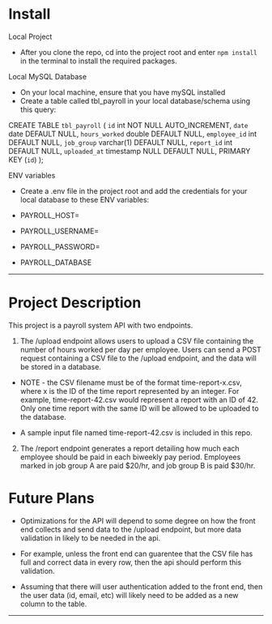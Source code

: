# Install

Local Project

- After you clone the repo, cd into the project root and enter `npm install` in the terminal to install the required packages.

Local MySQL Database

- On your local machine, ensure that you have mySQL installed
- Create a table called tbl_payroll in your local database/schema using this query:

CREATE TABLE `tbl_payroll` (
`id` int NOT NULL AUTO_INCREMENT,
`date` date DEFAULT NULL,
`hours_worked` double DEFAULT NULL,
`employee_id` int DEFAULT NULL,
`job_group` varchar(1) DEFAULT NULL,
`report_id` int DEFAULT NULL,
`uploaded_at` timestamp NULL DEFAULT NULL,
PRIMARY KEY (`id`)
);

ENV variables

- Create a .env file in the project root and add the credentials for your local database to these ENV variables:

- PAYROLL_HOST=
- PAYROLL_USERNAME=
- PAYROLL_PASSWORD=
- PAYROLL_DATABASE

---

# Project Description

This project is a payroll system API with two endpoints.

1. The /upload endpoint allows users to upload a CSV file containing the number of hours worked per day per employee. Users can send a POST request containing a CSV file to the /upload endpoint, and the data will be stored in a database.

- NOTE - the CSV filename must be of the format time-report-x.csv, where x is the ID of the time report represented by an integer. For example, time-report-42.csv would represent a report with an ID of 42. Only one time report with the same ID will be allowed to be uploaded to the database.

- A sample input file named time-report-42.csv is included in this repo.

2. The /report endpoint generates a report detailing how much each employee should be paid in each biweekly pay period. Employees marked in job group A are paid $20/hr, and job group B is paid $30/hr.

# Future Plans

- Optimizations for the API will depend to some degree on how the front end collects and send data to the /upload endpoint, but more data validation in likely to be needed in the api.

- For example, unless the front end can guarentee that the CSV file has full and correct data in every row, then the api should perform this validation.

- Assuming that there will user authentication added to the front end, then the user data (id, email, etc) will likely need to be added as a new column to the table.

---
